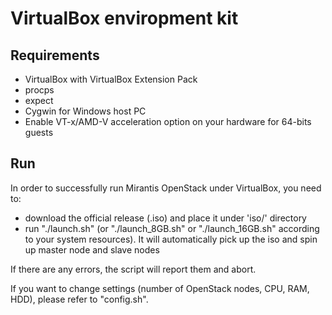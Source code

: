 VirtualBox enviropment kit
==========================

Requirements
------------

- VirtualBox with VirtualBox Extension Pack
- procps
- expect
- Cygwin for Windows host PC
- Enable VT-x/AMD-V acceleration option on your hardware for 64-bits guests

Run
---

In order to successfully run Mirantis OpenStack under VirtualBox, you need to:
- download the official release (.iso) and place it under 'iso/' directory
- run "./launch.sh" (or "./launch\_8GB.sh" or "./launch\_16GB.sh" according to your system resources). It will automatically pick up the iso and spin up master node and slave nodes

If there are any errors, the script will report them and abort.

If you want to change settings (number of OpenStack nodes, CPU, RAM, HDD), please refer to "config.sh".

